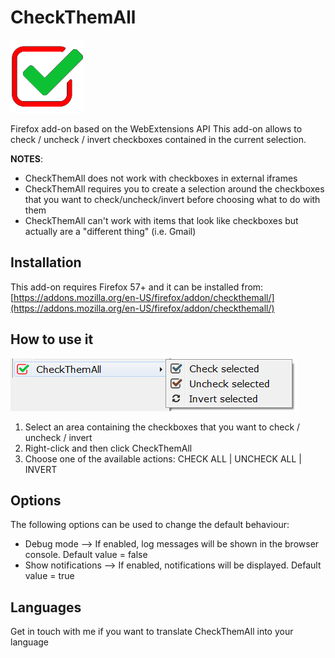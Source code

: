 # CheckThemAll

![CheckThemAll logo](img/Icon.png)

Firefox add-on based on the WebExtensions API
This add-on allows to check / uncheck / invert checkboxes contained in the current selection.

**NOTES**:

* CheckThemAll does not work with checkboxes in external iframes
* CheckThemAll requires you to create a selection around the checkboxes that you want to check/uncheck/invert before choosing what to do with them
* CheckThemAll can't work with items that look like checkboxes but actually are a "different thing" (i.e. Gmail)

## Installation

This add-on requires Firefox 57+ and it can be installed from: [https://addons.mozilla.org/en-US/firefox/addon/checkthemall/](https://addons.mozilla.org/en-US/firefox/addon/checkthemall/)

## How to use it

![CheckThemAll screenshot](img/Screenshot-EN.png)

1. Select an area containing the checkboxes that you want to check / uncheck / invert
2. Right-click and then click CheckThemAll
3. Choose one of the available actions: CHECK ALL | UNCHECK ALL | INVERT

## Options

The following options can be used to change the default behaviour:

* Debug mode --> If enabled, log messages will be shown in the browser console. Default value = false
* Show notifications --> If enabled, notifications will be displayed. Default value = true

## Languages

Get in touch with me if you want to translate CheckThemAll into your language
